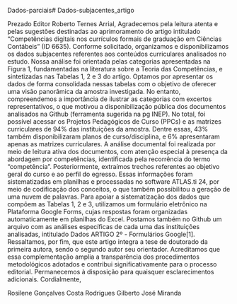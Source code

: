 Dados-parciais# Dados-subjacentes_artigo

Prezado Editor Roberto Ternes Arrial,
Agradecemos pela leitura atenta e pelas sugestões destinadas ao aprimoramento do artigo intitulado “Competências digitais nos currículos formais de graduação em Ciências Contábeis” (ID 6635).
Conforme solicitado, organizamos e disponibilizamos os dados subjacentes referentes aos conteúdos curriculares analisados no estudo. Nossa análise foi orientada pelas categorias apresentadas na Figura 1, fundamentadas na literatura sobre a Teoria das Competências, e sintetizadas nas Tabelas 1, 2 e 3 do artigo.
Optamos por apresentar os dados de forma consolidada nessas tabelas com o objetivo de oferecer uma visão panorâmica da amostra investigada. No entanto, compreendemos a importância de ilustrar as categorias com excertos representativos, o que motivou a disponibilização pública dos documentos analisados na Github (ferramenta sugerida na pg INEP). 
No total, foi possível acessar os Projetos Pedagógicos de Curso (PPCs) e as matrizes curriculares de 94% das instituições da amostra. Dentre essas, 43% também disponibilizaram planos de curso/disciplina, e 6% apresentaram apenas as matrizes curriculares.
A análise documental foi realizada por meio de leitura ativa dos documentos, com atenção especial à presença da abordagem por competências, identificada pela recorrência do termo “competência”. Posteriormente, extraímos trechos referentes ao objetivo geral do curso e ao perfil do egresso. Essas informações foram sistematizadas em planilhas e processadas no software ATLAS.ti 24, por meio de codificação dos conceitos, o que também possibilitou a geração de uma nuvem de palavras.
Para apoiar a sistematização dos dados que compõem as Tabelas 1, 2 e 3, utilizamos um formulário eletrônico na Plataforma Google Forms, cujas respostas foram organizadas automaticamente em planilhas do Excel. Postamos também no Github um arquivo com as análises específicas de cada uma das instituições analisadas, intitulado Dados ARTIGO 2º - Formulários Google[1].
Ressaltamos, por fim, que este artigo integra a tese de doutorado da primeira autora, sendo o segundo autor seu orientador.
Acreditamos que essa complementação amplia a transparência dos procedimentos metodológicos adotados e contribui significativamente para o processo editorial. Permanecemos à disposição para quaisquer esclarecimentos adicionais.
Cordialmente,

Rosilene Gonçalves Costa Rodrigues
Gilberto José Miranda
